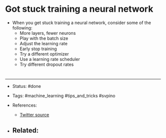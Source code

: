 # Got stuck training a neural network

- When you get stuck training a neural network, consider some of the following:
	- More layers, fewer neurons
	- Play with the batch size
	- Adjust the learning rate
	- Early stop training
	- Try a different optimizer
	- Use a learning rate scheduler
	- Try different dropout rates

# 

---
- Status: #done 

- Tags: #machine_learning #tips_and_tricks #svpino

- References:
	- [Twitter source](https://twitter.com/svpino/status/1482336778476408833)

- Related:
	- 

